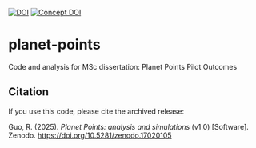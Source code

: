 [![DOI](https://zenodo.org/badge/DOI/10.5281/zenodo.17020105.svg)](https://doi.org/10.5281/zenodo.17020105)
[![Concept DOI](https://zenodo.org/badge/DOI/10.5281/zenodo.17020104.svg)](https://doi.org/10.5281/zenodo.17020104)

# planet-points
Code and analysis for MSc dissertation: Planet Points Pilot Outcomes
## Citation
If you use this code, please cite the archived release:

Guo, R. (2025). *Planet Points: analysis and simulations* (v1.0) [Software].
Zenodo. https://doi.org/10.5281/zenodo.17020105

